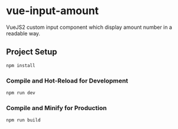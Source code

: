 # vue-input-amount

VueJS2 custom input component which display amount number in a readable way.

## Project Setup

```sh
npm install
```

### Compile and Hot-Reload for Development

```sh
npm run dev
```

### Compile and Minify for Production

```sh
npm run build
```
